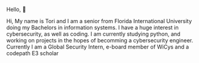 Hello, 👋

Hi, My name is Tori and I am a senior from Florida International University doing my Bachelors in information systems.
I have a huge interest in cybersecurity, as well as coding. I am currently studying python, and working on projects in the hopes of becomming a cybersecurity engineer.
Currently I am a Global Security Intern, e-board member of WiCys and a codepath E3 scholar

<!--
**Avefly/Avefly** is a ✨ _special_ ✨ repository because its `README.md` (this file) appears on your GitHub profile.

Here are some ideas to get you started:

- 🔭 I’m currently working on ...
- 🌱 I’m currently learning ...
- 👯 I’m looking to collaborate on ...
- 🤔 I’m looking for help with ...
- 💬 Ask me about ...
- 📫 How to reach me: ...
- 😄 Pronouns: ...
- ⚡ Fun fact: ...
-->
